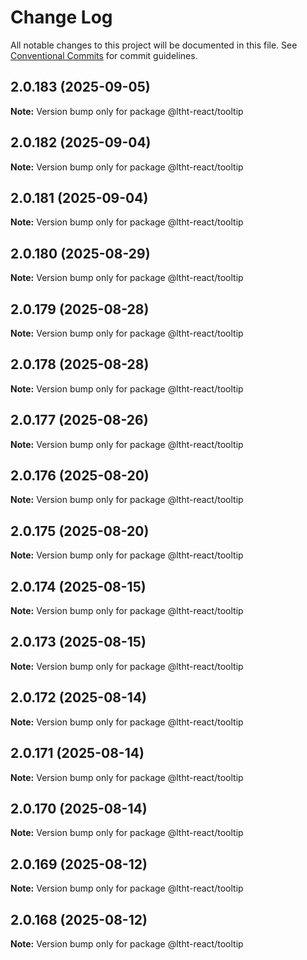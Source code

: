# Change Log

All notable changes to this project will be documented in this file.
See [Conventional Commits](https://conventionalcommits.org) for commit guidelines.

## 2.0.183 (2025-09-05)

**Note:** Version bump only for package @ltht-react/tooltip

## 2.0.182 (2025-09-04)

**Note:** Version bump only for package @ltht-react/tooltip

## 2.0.181 (2025-09-04)

**Note:** Version bump only for package @ltht-react/tooltip

## 2.0.180 (2025-08-29)

**Note:** Version bump only for package @ltht-react/tooltip

## 2.0.179 (2025-08-28)

**Note:** Version bump only for package @ltht-react/tooltip

## 2.0.178 (2025-08-28)

**Note:** Version bump only for package @ltht-react/tooltip

## 2.0.177 (2025-08-26)

**Note:** Version bump only for package @ltht-react/tooltip

## 2.0.176 (2025-08-20)

**Note:** Version bump only for package @ltht-react/tooltip

## 2.0.175 (2025-08-20)

**Note:** Version bump only for package @ltht-react/tooltip

## 2.0.174 (2025-08-15)

**Note:** Version bump only for package @ltht-react/tooltip

## 2.0.173 (2025-08-15)

**Note:** Version bump only for package @ltht-react/tooltip

## 2.0.172 (2025-08-14)

**Note:** Version bump only for package @ltht-react/tooltip

## 2.0.171 (2025-08-14)

**Note:** Version bump only for package @ltht-react/tooltip

## 2.0.170 (2025-08-14)

**Note:** Version bump only for package @ltht-react/tooltip

## 2.0.169 (2025-08-12)

**Note:** Version bump only for package @ltht-react/tooltip

## 2.0.168 (2025-08-12)

**Note:** Version bump only for package @ltht-react/tooltip
